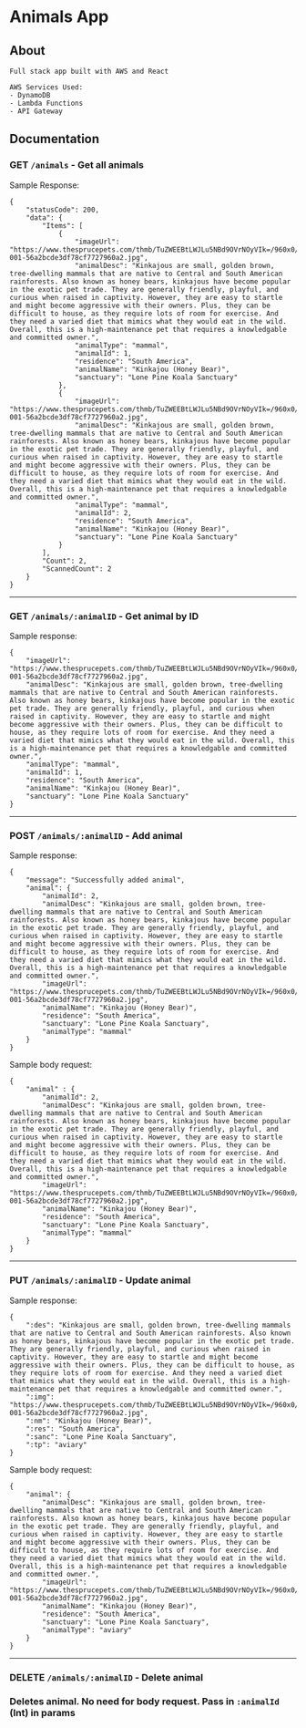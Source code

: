 # Animals App

## About

    Full stack app built with AWS and React

    AWS Services Used:
    - DynamoDB
    - Lambda Functions
    - API Gateway

## Documentation

### GET `/animals` - Get all animals

Sample Response:

    {
        "statusCode": 200,
        "data": {
            "Items": [
                {
                    "imageUrl": "https://www.thesprucepets.com/thmb/TuZWEEBtLWJLu5NBd9OVrNOyVIk=/960x0/filters:no_upscale():max_bytes(150000):strip_icc():format(webp)/200207822-001-56a2bcde3df78cf7727960a2.jpg",
                    "animalDesc": "Kinkajous are small, golden brown, tree-dwelling mammals that are native to Central and South American rainforests. Also known as honey bears, kinkajous have become popular in the exotic pet trade. They are generally friendly, playful, and curious when raised in captivity. However, they are easy to startle and might become aggressive with their owners. Plus, they can be difficult to house, as they require lots of room for exercise. And they need a varied diet that mimics what they would eat in the wild. Overall, this is a high-maintenance pet that requires a knowledgable and committed owner.",
                    "animalType": "mammal",
                    "animalId": 1,
                    "residence": "South America",
                    "animalName": "Kinkajou (Honey Bear)",
                    "sanctuary": "Lone Pine Koala Sanctuary"
                },
                {
                    "imageUrl": "https://www.thesprucepets.com/thmb/TuZWEEBtLWJLu5NBd9OVrNOyVIk=/960x0/filters:no_upscale():max_bytes(150000):strip_icc():format(webp)/200207822-001-56a2bcde3df78cf7727960a2.jpg",
                    "animalDesc": "Kinkajous are small, golden brown, tree-dwelling mammals that are native to Central and South American rainforests. Also known as honey bears, kinkajous have become popular in the exotic pet trade. They are generally friendly, playful, and curious when raised in captivity. However, they are easy to startle and might become aggressive with their owners. Plus, they can be difficult to house, as they require lots of room for exercise. And they need a varied diet that mimics what they would eat in the wild. Overall, this is a high-maintenance pet that requires a knowledgable and committed owner.",
                    "animalType": "mammal",
                    "animalId": 2,
                    "residence": "South America",
                    "animalName": "Kinkajou (Honey Bear)",
                    "sanctuary": "Lone Pine Koala Sanctuary"
                }
            ],
            "Count": 2,
            "ScannedCount": 2
        }
    }

<hr>

### GET `/animals/:animalID` - Get animal by ID

Sample response:

    {
        "imageUrl": "https://www.thesprucepets.com/thmb/TuZWEEBtLWJLu5NBd9OVrNOyVIk=/960x0/filters:no_upscale():max_bytes(150000):strip_icc():format(webp)/200207822-001-56a2bcde3df78cf7727960a2.jpg",
        "animalDesc": "Kinkajous are small, golden brown, tree-dwelling mammals that are native to Central and South American rainforests. Also known as honey bears, kinkajous have become popular in the exotic pet trade. They are generally friendly, playful, and curious when raised in captivity. However, they are easy to startle and might become aggressive with their owners. Plus, they can be difficult to house, as they require lots of room for exercise. And they need a varied diet that mimics what they would eat in the wild. Overall, this is a high-maintenance pet that requires a knowledgable and committed owner.",
        "animalType": "mammal",
        "animalId": 1,
        "residence": "South America",
        "animalName": "Kinkajou (Honey Bear)",
        "sanctuary": "Lone Pine Koala Sanctuary"
    }

<hr>

### POST `/animals/:animalID` - Add animal

Sample response:

    {
        "message": "Successfully added animal",
        "animal": {
            "animalId": 2,
            "animalDesc": "Kinkajous are small, golden brown, tree-dwelling mammals that are native to Central and South American rainforests. Also known as honey bears, kinkajous have become popular in the exotic pet trade. They are generally friendly, playful, and curious when raised in captivity. However, they are easy to startle and might become aggressive with their owners. Plus, they can be difficult to house, as they require lots of room for exercise. And they need a varied diet that mimics what they would eat in the wild. Overall, this is a high-maintenance pet that requires a knowledgable and committed owner.",
            "imageUrl": "https://www.thesprucepets.com/thmb/TuZWEEBtLWJLu5NBd9OVrNOyVIk=/960x0/filters:no_upscale():max_bytes(150000):strip_icc():format(webp)/200207822-001-56a2bcde3df78cf7727960a2.jpg",
            "animalName": "Kinkajou (Honey Bear)",
            "residence": "South America",
            "sanctuary": "Lone Pine Koala Sanctuary",
            "animalType": "mammal"
        }
    }

Sample body request:

    {
        "animal" : {
            "animalId": 2,
            "animalDesc": "Kinkajous are small, golden brown, tree-dwelling mammals that are native to Central and South American rainforests. Also known as honey bears, kinkajous have become popular in the exotic pet trade. They are generally friendly, playful, and curious when raised in captivity. However, they are easy to startle and might become aggressive with their owners. Plus, they can be difficult to house, as they require lots of room for exercise. And they need a varied diet that mimics what they would eat in the wild. Overall, this is a high-maintenance pet that requires a knowledgable and committed owner.",
            "imageUrl": "https://www.thesprucepets.com/thmb/TuZWEEBtLWJLu5NBd9OVrNOyVIk=/960x0/filters:no_upscale():max_bytes(150000):strip_icc():format(webp)/200207822-001-56a2bcde3df78cf7727960a2.jpg",
            "animalName": "Kinkajou (Honey Bear)",
            "residence": "South America",
            "sanctuary": "Lone Pine Koala Sanctuary",
            "animalType": "mammal"
        }
    }

<hr>

### PUT `/animals/:animalID` - Update animal

Sample response:

    {
        ":des": "Kinkajous are small, golden brown, tree-dwelling mammals that are native to Central and South American rainforests. Also known as honey bears, kinkajous have become popular in the exotic pet trade. They are generally friendly, playful, and curious when raised in captivity. However, they are easy to startle and might become aggressive with their owners. Plus, they can be difficult to house, as they require lots of room for exercise. And they need a varied diet that mimics what they would eat in the wild. Overall, this is a high-maintenance pet that requires a knowledgable and committed owner.",
        ":img": "https://www.thesprucepets.com/thmb/TuZWEEBtLWJLu5NBd9OVrNOyVIk=/960x0/filters:no_upscale():max_bytes(150000):strip_icc():format(webp)/200207822-001-56a2bcde3df78cf7727960a2.jpg",
        ":nm": "Kinkajou (Honey Bear)",
        ":res": "South America",
        ":sanc": "Lone Pine Koala Sanctuary",
        ":tp": "aviary"
    }

Sample body request:

    {
        "animal": {
            "animalDesc": "Kinkajous are small, golden brown, tree-dwelling mammals that are native to Central and South American rainforests. Also known as honey bears, kinkajous have become popular in the exotic pet trade. They are generally friendly, playful, and curious when raised in captivity. However, they are easy to startle and might become aggressive with their owners. Plus, they can be difficult to house, as they require lots of room for exercise. And they need a varied diet that mimics what they would eat in the wild. Overall, this is a high-maintenance pet that requires a knowledgable and committed owner.",
            "imageUrl": "https://www.thesprucepets.com/thmb/TuZWEEBtLWJLu5NBd9OVrNOyVIk=/960x0/filters:no_upscale():max_bytes(150000):strip_icc():format(webp)/200207822-001-56a2bcde3df78cf7727960a2.jpg",
            "animalName": "Kinkajou (Honey Bear)",
            "residence": "South America",
            "sanctuary": "Lone Pine Koala Sanctuary",
            "animalType": "aviary"
        }
    }

<hr>

### DELETE `/animals/:animalID` - Delete animal

### Deletes animal. No need for body request. Pass in `:animalId` (Int) in params
